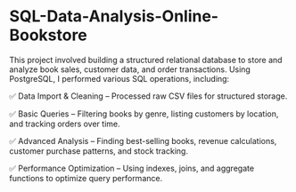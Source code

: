 # SQL-Data-Analysis-Online-Bookstore

This project involved building a structured relational database to store and analyze book sales, customer data, and order transactions. Using PostgreSQL, I performed various SQL operations, including:

✅ Data Import & Cleaning – Processed raw CSV files for structured storage.

✅ Basic Queries – Filtering books by genre, listing customers by location, and tracking orders over time.

✅ Advanced Analysis – Finding best-selling books, revenue calculations, customer purchase patterns, and stock tracking.

✅ Performance Optimization – Using indexes, joins, and aggregate functions to optimize query performance.
